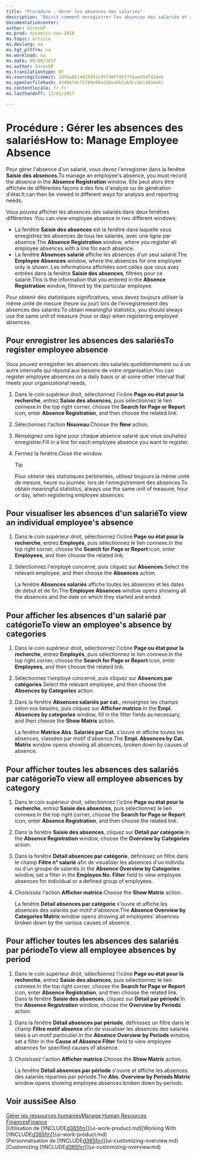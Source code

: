 ```yaml
---
title: "Procédure : Gérer les absences des salariés"
description: "Décrit comment enregistrer les absences des salariés et analyser les statistiques d'indisponibilité."
documentationcenter: 
author: SorenGP
ms.prod: dynamics-nav-2018
ms.topic: article
ms.devlang: na
ms.tgt_pltfrm: na
ms.workload: na
ms.date: 09/08/2017
ms.author: SorenGP
ms.translationtype: HT
ms.sourcegitcommit: 1dfba8b14019991c95f40ffd5f7fbaed5df414eb
ms.openlocfilehash: d3406f4cf1f89e94a2dbea6b1ab3ccb61303ee6c
ms.contentlocale: fr-fr
ms.lasthandoff: 12/01/2017

---
```

# <a name="how-to-manage-employee-absence"></a><span data-ttu-id="73668-103">Procédure : Gérer les absences des salariés</span><span class="sxs-lookup"><span data-stu-id="73668-103">How to: Manage Employee Absence</span></span>
<span data-ttu-id="73668-104">Pour gérer l'absence d'un salarié, vous devez l'enregistrer dans la fenêtre **Saisie des absences**.</span><span class="sxs-lookup"><span data-stu-id="73668-104">To manage an employee's absence, you must record the absence in the **Absence Registration** window.</span></span> <span data-ttu-id="73668-105">Elle peut alors être affichée de différentes façons à des fins d'analyse ou de génération d'état.</span><span class="sxs-lookup"><span data-stu-id="73668-105">It can then be viewed in different ways for analysis and reporting needs.</span></span>

<span data-ttu-id="73668-106">Vous pouvez afficher les absences des salariés dans deux fenêtres différentes :</span><span class="sxs-lookup"><span data-stu-id="73668-106">You can view employee absence in two different windows:</span></span>

* <span data-ttu-id="73668-107">La fenêtre **Saisie des absences** est la fenêtre dans laquelle vous enregistrez les absences de tous les salariés, avec une ligne par absence.</span><span class="sxs-lookup"><span data-stu-id="73668-107">The **Absence Registration** window, where you register all employee absences with a line for each absence.</span></span>
* <span data-ttu-id="73668-108">La fenêtre **Absences salarié** affiche les absences d'un seul salarié.</span><span class="sxs-lookup"><span data-stu-id="73668-108">The **Employee Absences** window, where the absences for one employee only is shown.</span></span> <span data-ttu-id="73668-109">Les informations affichées sont celles que vous avez entrées dans la fenêtre **Saisie des absences**, filtrées pour ce salarié.</span><span class="sxs-lookup"><span data-stu-id="73668-109">This is the information that you entered in the **Absence Registration** window, filtered by the particular employee.</span></span>

<span data-ttu-id="73668-110">Pour obtenir des statistiques significatives, vous devez toujours utiliser la même unité de mesure (heure ou jour) lors de l'enregistrement des absences des salariés.</span><span class="sxs-lookup"><span data-stu-id="73668-110">To obtain meaningful statistics, you should always use the same unit of measure (hour or day) when registering employee absences.</span></span>

## <a name="to-register-employee-absence"></a><span data-ttu-id="73668-111">Pour enregistrer les absences des salariés</span><span class="sxs-lookup"><span data-stu-id="73668-111">To register employee absence</span></span>
<span data-ttu-id="73668-112">Vous pouvez enregistrer les absences des salariés quotidiennement ou à un autre intervalle qui répond aux besoins de votre organisation.</span><span class="sxs-lookup"><span data-stu-id="73668-112">You can register employee absences on a daily basis or at some other interval that meets your organizational needs.</span></span>

1. <span data-ttu-id="73668-113">Dans le coin supérieur droit, sélectionnez l'icône **Page ou état pour la recherche**, entrez **Saisie des absences**, puis sélectionnez le lien connexe.</span><span class="sxs-lookup"><span data-stu-id="73668-113">In the top right corner, choose the **Search for Page or Report** icon, enter **Absence Registration**, and then choose the related link.</span></span>
2. <span data-ttu-id="73668-114">Sélectionnez l'action **Nouveau**.</span><span class="sxs-lookup"><span data-stu-id="73668-114">Choose the **New** action.</span></span>
3. <span data-ttu-id="73668-115">Renseignez une ligne pour chaque absence salarié que vous souhaitez enregistrer.</span><span class="sxs-lookup"><span data-stu-id="73668-115">Fill in a line for each employee absence you want to register.</span></span>
4. <span data-ttu-id="73668-116">Fermez la fenêtre.</span><span class="sxs-lookup"><span data-stu-id="73668-116">Close the window.</span></span>

    > [!Tip]
    > <span data-ttu-id="73668-117">Pour obtenir des statistiques pertinentes, utilisez toujours la même unité de mesure, heure ou journée, lors de l'enregistrement des absences.</span><span class="sxs-lookup"><span data-stu-id="73668-117">To obtain meaningful statistics, always use the same unit of measure, hour or day, when registering employee absences.</span></span>

## <a name="to-view-an-individual-employees-absence"></a><span data-ttu-id="73668-118">Pour visualiser les absences d'un salarié</span><span class="sxs-lookup"><span data-stu-id="73668-118">To view an individual employee's absence</span></span>
1. <span data-ttu-id="73668-119">Dans le coin supérieur droit, sélectionnez l'icône **Page ou état pour la recherche**, entrez **Employés**, puis sélectionnez le lien connexe.</span><span class="sxs-lookup"><span data-stu-id="73668-119">In the top right corner, choose the **Search for Page or Report** icon, enter **Employees**, and then choose the related link.</span></span>
2. <span data-ttu-id="73668-120">Sélectionnez l'employé concerné, puis cliquez sur **Absences**.</span><span class="sxs-lookup"><span data-stu-id="73668-120">Select the relevant employee, and then choose the **Absences** action.</span></span>

    <span data-ttu-id="73668-121">La fenêtre **Absences salariés** affiche toutes les absences et les dates de début et de fin.</span><span class="sxs-lookup"><span data-stu-id="73668-121">The **Employee Absences** window opens showing all the absences and the date on which they started and ended.</span></span>

## <a name="to-view-an-employees-absence-by-categories"></a><span data-ttu-id="73668-122">Pour afficher les absences d'un salarié par catégorie</span><span class="sxs-lookup"><span data-stu-id="73668-122">To view an employee's absence by categories</span></span>
1. <span data-ttu-id="73668-123">Dans le coin supérieur droit, sélectionnez l'icône **Page ou état pour la recherche**, entrez **Employés**, puis sélectionnez le lien connexe.</span><span class="sxs-lookup"><span data-stu-id="73668-123">In the top right corner, choose the **Search for Page or Report** icon, enter **Employees**, and then choose the related link.</span></span>
2. <span data-ttu-id="73668-124">Sélectionnez l'employé concerné, puis cliquez sur **Absences par catégories**.</span><span class="sxs-lookup"><span data-stu-id="73668-124">Select the relevant employee, and then choose the **Absences by Categories** action.</span></span>
3. <span data-ttu-id="73668-125">Dans la fenêtre **Absences salariés par cat.**, renseignez les champs selon vos besoins, puis cliquez sur **Afficher matrice**.</span><span class="sxs-lookup"><span data-stu-id="73668-125">In the **Empl. Absences by categories** window, fill in the filter fields as necessary, and then choose the **Show Matrix** action.</span></span>

    <span data-ttu-id="73668-126">La fenêtre **Matrice Abs. Salariés par Cat.** s'ouvre et affiche toutes les absences, classées par motif d'absence.</span><span class="sxs-lookup"><span data-stu-id="73668-126">The **Empl. Absences by Cat. Matrix** window opens showing all absences, broken down by causes of absence.</span></span>

## <a name="to-view-all-employee-absences-by-category"></a><span data-ttu-id="73668-127">Pour afficher toutes les absences des salariés par catégorie</span><span class="sxs-lookup"><span data-stu-id="73668-127">To view all employee absences by category</span></span>
1. <span data-ttu-id="73668-128">Dans le coin supérieur droit, sélectionnez l'icône **Page ou état pour la recherche**, entrez **Saisie des absences**, puis sélectionnez le lien connexe.</span><span class="sxs-lookup"><span data-stu-id="73668-128">In the top right corner, choose the **Search for Page or Report** icon, enter **Absence Registration**, and then choose the related link.</span></span>
2. <span data-ttu-id="73668-129">Dans la fenêtre **Saisie des absences**, cliquez sur **Détail par catégorie**.</span><span class="sxs-lookup"><span data-stu-id="73668-129">In the **Absence Registration** window, choose the **Overview by Categories** action.</span></span>
3. <span data-ttu-id="73668-130">Dans la fenêtre **Détail absences par catégorie**, définissez un filtre dans le champ **Filtre n° salarié** afin de visualiser les absences d'un individu ou d'un groupe de salariés.</span><span class="sxs-lookup"><span data-stu-id="73668-130">In the **Absence Overview by Categories** window, set a filter in the **Employee No. Filter** field to view employee absences for individual or a defined group of employees.</span></span>
4. <span data-ttu-id="73668-131">Choisissez l'action **Afficher matrice**.</span><span class="sxs-lookup"><span data-stu-id="73668-131">Choose the **Show Matrix** action.</span></span>

    <span data-ttu-id="73668-132">La fenêtre **Détail absences par catégorie** s'ouvre et affiche les absences des salariés par motif d'absence.</span><span class="sxs-lookup"><span data-stu-id="73668-132">The **Absence Overview by Categories Matrix** window opens showing all employees’ absences broken down by the various causes of absence.</span></span>

## <a name="to-view-all-employee-absences-by-period"></a><span data-ttu-id="73668-133">Pour afficher toutes les absences des salariés par période</span><span class="sxs-lookup"><span data-stu-id="73668-133">To view all employee absences by period</span></span>
1. <span data-ttu-id="73668-134">Dans le coin supérieur droit, sélectionnez l'icône **Page ou état pour la recherche**, entrez **Saisie des absences**, puis sélectionnez le lien connexe.</span><span class="sxs-lookup"><span data-stu-id="73668-134">In the top right corner, choose the **Search for Page or Report** icon, enter **Absence Registration**, and then choose the related link.</span></span>
   <span data-ttu-id="73668-135">Dans la fenêtre **Saisie des absences**, cliquez sur **Détail par période**.</span><span class="sxs-lookup"><span data-stu-id="73668-135">In the **Absence Registration** window, choose the **Overview by Periods** action.</span></span>
2. <span data-ttu-id="73668-136">Dans la fenêtre **Détail absences par période**, définissez un filtre dans le champ **Filtre motif absence** afin de visualiser les absences des salariés liées à un motif particulier.</span><span class="sxs-lookup"><span data-stu-id="73668-136">In the **Absence Overview by Periods** window, set a filter in the **Cause of Absence Filter** field to view employee absences for specified causes of absence.</span></span>
3. <span data-ttu-id="73668-137">Choisissez l'action **Afficher matrice**.</span><span class="sxs-lookup"><span data-stu-id="73668-137">Choose the **Show Matrix** action.</span></span>

    <span data-ttu-id="73668-138">La fenêtre **Détail absences par période** s'ouvre et affiche les absences des salariés réparties par période.</span><span class="sxs-lookup"><span data-stu-id="73668-138">The **Abs. Overview by Periods Matrix** window opens showing employee absences broken down by periods.</span></span>

## <a name="see-also"></a><span data-ttu-id="73668-139">Voir aussi</span><span class="sxs-lookup"><span data-stu-id="73668-139">See Also</span></span>
[<span data-ttu-id="73668-140">Gérer les ressources humaines</span><span class="sxs-lookup"><span data-stu-id="73668-140">Manage Human Resources</span></span>](hr-manage-human-resources.md)  
[<span data-ttu-id="73668-141">Finances</span><span class="sxs-lookup"><span data-stu-id="73668-141">Finance</span></span>](finance.md)  
<span data-ttu-id="73668-142">[Utilisation de [!INCLUDE[d365fin](includes/d365fin_md.md)]](ui-work-product.md)</span><span class="sxs-lookup"><span data-stu-id="73668-142">[Working With [!INCLUDE[d365fin](includes/d365fin_md.md)]](ui-work-product.md)</span></span>  
<span data-ttu-id="73668-143">[Personnalisation de [!INCLUDE[d365fin](includes/d365fin_md.md)]](ui-customizing-overview.md)</span><span class="sxs-lookup"><span data-stu-id="73668-143">[Customizing [!INCLUDE[d365fin](includes/d365fin_md.md)]](ui-customizing-overview.md)</span></span>

